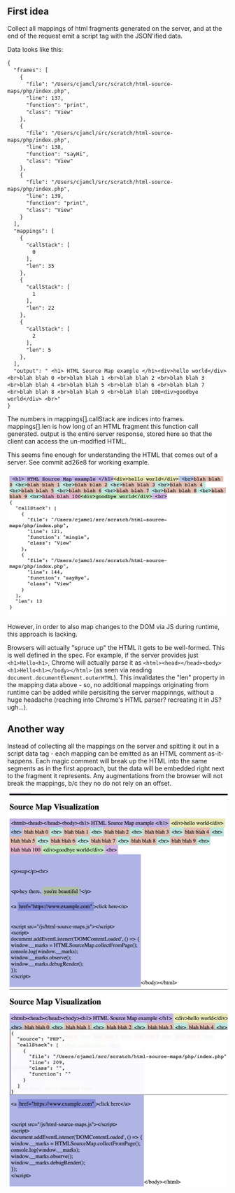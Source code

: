 ## First idea

Collect all mappings of html fragments generated on the server, and at the end of the request emit a script tag with the JSON'ified data.

Data looks like this:
```
{
  "frames": [
    {
      "file": "/Users/cjamcl/src/scratch/html-source-maps/php/index.php",
      "line": 137,
      "function": "print",
      "class": "View"
    },
    {
      "file": "/Users/cjamcl/src/scratch/html-source-maps/php/index.php",
      "line": 138,
      "function": "sayHi",
      "class": "View"
    },
    {
      "file": "/Users/cjamcl/src/scratch/html-source-maps/php/index.php",
      "line": 139,
      "function": "print",
      "class": "View"
    }
  ],
  "mappings": [
    {
      "callStack": [
        0
      ],
      "len": 35
    },
    {
      "callStack": [
        1
      ],
      "len": 22
    },
    {
      "callStack": [
        2
      ],
      "len": 5
    },
  ],
  "output": " <h1> HTML Source Map example </h1><div>hello world</div> <br>blah blah 0 <br>blah blah 1 <br>blah blah 2 <br>blah blah 3 <br>blah blah 4 <br>blah blah 5 <br>blah blah 6 <br>blah blah 7 <br>blah blah 8 <br>blah blah 9 <br>blah blah 100<div>goodbye world</div> <br>"
}
```

The numbers in mappings[].callStack are indices into frames.
mappings[].len is how long of an HTML fragment this function call generated.
output is the entire server response, stored here so that the client can access the un-modified HTML.

This seems fine enough for understanding the HTML that comes out of a server. See commit ad26e8 for working example.

![](1.png)

However, in order to also map changes to the DOM via JS during runtime, this approach is lacking.

Browsers will actually "spruce up" the HTML it gets to be well-formed. This is well defined in the spec. For example, if the server provides just `<h1>Hello<h1>`, Chrome will actually parse it as `<html><head></head><body><h1>Hello<h1></body></html>` (as seen via reading `document.documentElement.outerHTML`). This invalidates the "len" property in the mapping data above - so, no additional mappings originating from runtime can be added while persisiting the server mappinngs, without a huge headache (reaching into Chrome's HTML parser? recreating it in JS? ugh...).

## Another way

Instead of collecting all the mappings on the server and spitting it out in a script data tag - each mapping can be emitted as an HTML comment as-it-happens. Each magic comment will break up the HTML into the same segments as in the first approach, but the data will be embedded right next to the fragment it represents. Any augmentations from the browser will not break the mappings, b/c they no do not rely on an offset.

![](2.png)
![](3.png)
